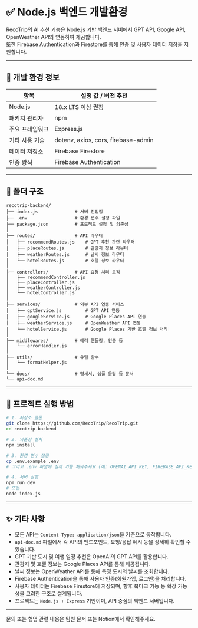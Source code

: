# ✅ Node.js 백엔드 개발환경

RecoTrip의 AI 추천 기능은 Node.js 기반 백엔드 서버에서 GPT API, Google API, OpenWeather API와 연동하여 제공합니다.  
또한 Firebase Authentication과 Firestore를 통해 인증 및 사용자 데이터 저장을 지원합니다.

---

## 🔧 개발 환경 정보

| 항목              | 설정 값 / 버전 추천           |
|-------------------|-------------------------------|
| Node.js           | 18.x LTS 이상 권장            |
| 패키지 관리자      | npm                           |
| 주요 프레임워크     | Express.js                    |
| 기타 사용 기술      | dotenv, axios, cors, firebase-admin |
| 데이터 저장소       | Firebase Firestore            |
| 인증 방식           | Firebase Authentication       |

---

## 📁 폴더 구조
```
recotrip-backend/
├── index.js              # 서버 진입점
├── .env                  # 환경 변수 설정 파일
├── package.json          # 프로젝트 설정 및 의존성
│
├── routes/               # API 라우터
│   ├── recommendRoutes.js    # GPT 추천 관련 라우터
│   ├── placeRoutes.js        # 관광지 정보 라우터
│   ├── weatherRoutes.js      # 날씨 정보 라우터
│   └── hotelRoutes.js        # 호텔 정보 라우터
│
├── controllers/          # API 요청 처리 로직
│   ├── recommendController.js
│   ├── placeController.js
│   ├── weatherController.js
│   └── hotelController.js
│
├── services/             # 외부 API 연동 서비스
│   ├── gptService.js         # GPT API 연동
│   ├── googleService.js      # Google Places API 연동
│   ├── weatherService.js     # OpenWeather API 연동
│   └── hotelService.js       # Google Places 기반 호텔 정보 처리
│
├── middlewares/          # 에러 핸들링, 인증 등
│   └── errorHandler.js
│
├── utils/                # 유틸 함수
│   └── formatHelper.js
│
└── docs/                 # 명세서, 샘플 응답 등 문서
└── api-doc.md
```
---

## 🌱 프로젝트 실행 방법

```bash
# 1. 저장소 클론
git clone https://github.com/RecoTrip/RecoTrip.git
cd recotrip-backend

# 2. 의존성 설치
npm install

# 3. 환경 변수 설정
cp .env.example .env
# 그리고 .env 파일에 실제 키를 채워주세요 (예: OPENAI_API_KEY, FIREBASE_API_KEY 등)

# 4. 서버 실행
npm run dev
# 또는
node index.js
```

---

## ✨ 기타 사항

- 모든 API는 `Content-Type: application/json`을 기준으로 동작합니다.
- `api-doc.md` 파일에서 각 API의 엔드포인트, 요청/응답 예시 등을 상세히 확인할 수 있습니다.
- GPT 기반 도시 및 여행 일정 추천은 OpenAI의 GPT API를 활용합니다.
- 관광지 및 호텔 정보는 Google Places API를 통해 제공됩니다.
- 날씨 정보는 OpenWeather API를 통해 특정 도시의 날씨를 조회합니다.
- Firebase Authentication을 통해 사용자 인증(회원가입, 로그인)을 처리합니다.
- 사용자 데이터는 Firebase Firestore에 저장되며, 향후 북마크 기능 등 확장 가능성을 고려한 구조로 설계됩니다.
- 프로젝트는 `Node.js + Express` 기반이며, API 중심의 백엔드 서버입니다.
---

문의 또는 협업 관련 내용은 팀원 문서 또는 Notion에서 확인해주세요.
